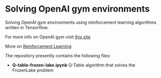 # Solving OpenAI gym environments

Solving OpenAI gym environments using reinforcement learning algorithms written in Tensorflow.

For more info on OpenAI gym visit [this site](https://gym.openai.com) 

More on [Reinforcement Learning](https://en.wikipedia.org/wiki/Reinforcement_learning)

The repository presently contains the following files:
* **Q-table-frozen-lake.ipynb** Q-Table algorithm that solves the FrozenLake problem

